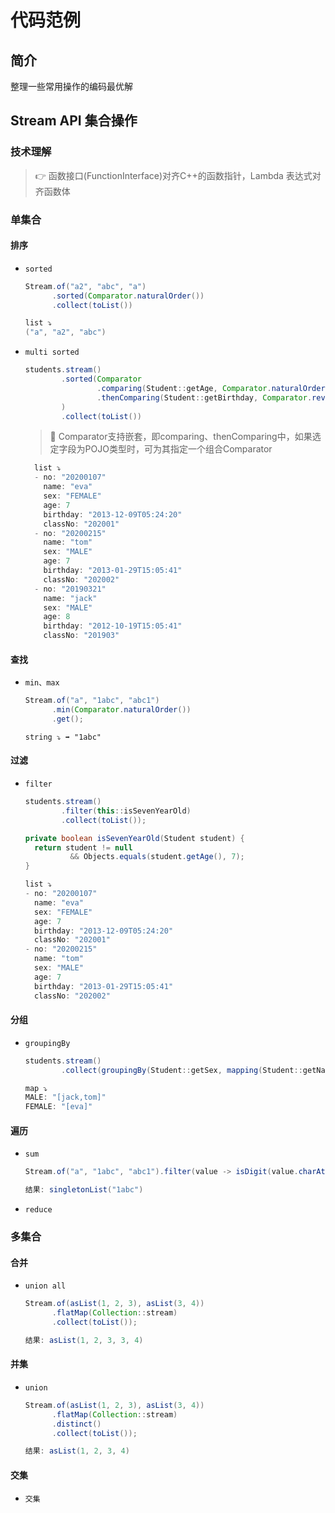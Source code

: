 # 代码范例

## 简介

整理一些常用操作的编码最优解

## Stream API 集合操作


### 技术理解

> 👉 函数接口(FunctionInterface)对齐C++的函数指针，Lambda 表达式对齐函数体

### 单集合

#### 排序

- `sorted`
  ``` java
  Stream.of("a2", "abc", "a")
        .sorted(Comparator.naturalOrder())
        .collect(toList())
  ```

  ``` java
  list ⤵️ 
  ("a", "a2", "abc")
  ```

- `multi sorted`
  ``` java
  students.stream()
          .sorted(Comparator
                  .comparing(Student::getAge, Comparator.naturalOrder())
                  .thenComparing(Student::getBirthday, Comparator.reverseOrder())
          )
          .collect(toList())
  ```
  > 💖 Comparator支持嵌套，即comparing、thenComparing中，如果选定字段为POJO类型时，可为其指定一个组合Comparator

  ``` java
    list ⤵️
    - no: "20200107"
      name: "eva"
      sex: "FEMALE"
      age: 7
      birthday: "2013-12-09T05:24:20"
      classNo: "202001"
    - no: "20200215"
      name: "tom"
      sex: "MALE"
      age: 7
      birthday: "2013-01-29T15:05:41"
      classNo: "202002"
    - no: "20190321"
      name: "jack"
      sex: "MALE"
      age: 8
      birthday: "2012-10-19T15:05:41"
      classNo: "201903"
  ```

#### 查找

- `min、max`
  ``` java
  Stream.of("a", "1abc", "abc1")
        .min(Comparator.naturalOrder())
        .get();
  ```
  ``` 
  string ⤵ ➡️ "1abc"
  ```

#### 过滤

- `filter`
  ``` java
  students.stream()
          .filter(this::isSevenYearOld)
          .collect(toList());
  
  private boolean isSevenYearOld(Student student) {
    return student != null 
            && Objects.equals(student.getAge(), 7);
  }
  ```
  ``` java
  list ⤵️
  - no: "20200107"
    name: "eva"
    sex: "FEMALE"
    age: 7
    birthday: "2013-12-09T05:24:20"
    classNo: "202001"
  - no: "20200215"
    name: "tom"
    sex: "MALE"
    age: 7
    birthday: "2013-01-29T15:05:41"
    classNo: "202002"
  ```

#### 分组

- `groupingBy`
  ``` java
  students.stream()
          .collect(groupingBy(Student::getSex, mapping(Student::getName, joining(",", "[", "]"))));
  ```
  ``` java
  map ⤵️
  MALE: "[jack,tom]"
  FEMALE: "[eva]"
  ```
  
#### 遍历

- `sum`
  ``` java
  Stream.of("a", "1abc", "abc1").filter(value -> isDigit(value.charAt(0))).collect(toList())

  结果: singletonList("1abc")
  ```

- `reduce`

### 多集合

#### 合并

- `union all`
  ``` java
  Stream.of(asList(1, 2, 3), asList(3, 4))
        .flatMap(Collection::stream)
        .collect(toList());
  
  结果: asList(1, 2, 3, 3, 4)
  ```

#### 并集

- `union`
  ``` java
  Stream.of(asList(1, 2, 3), asList(3, 4))
        .flatMap(Collection::stream)
        .distinct()
        .collect(toList());
  
  结果: asList(1, 2, 3, 4)
  ```

#### 交集

- `交集`

